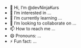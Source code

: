 - 👋 Hi, I’m @devNinjaKurs
- 👀 I’m interested in ...
- 🌱 I’m currently learning ...
- 💞️ I’m looking to collaborate on ...
- 📫 How to reach me ...
- 😄 Pronouns: ...
- ⚡ Fun fact: ...

<!---
devNinjaKurs/devNinjaKurs is a ✨ special ✨ repository because its `README.md` (this file) appears on your GitHub profile.
You can click the Preview link to take a look at your changes.
--->
